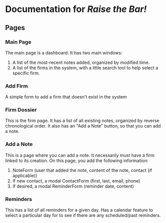 # Documentation for *Raise the Bar!*

## Pages
### Main Page
The main page is a dashboard. It has two main windows:

1. A list of the most-recent notes added, organized by modified time.
2. A list of the firms in the system, with a little search tool to help select a specific firm.

### Add Firm
A simple form to add a firm that doesn't exist in the system

### Firm Dossier
This is the firm page. It has a list of all existing notes, organized by reverse chronological order. It also has an "Add a Note" button, so that you can add a note.

### Add a Note
This is a page where you can add a note. It necessarily must have a firm linked to its creation. On this page, you add the following information:

1. NoteForm (user that added the note, content of the note, contact (if applicable))
2. If new contact, a modal ContactForm (first, last, email, phone)
3. If desired, a modal ReminderForm (reminder date, content)

### Reminders
This has a list of all reminders for a given day. Has a calendar feature to select a particular day for to see if there are any scheduled/past reminders.